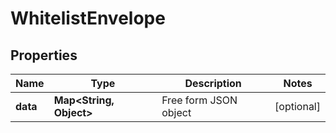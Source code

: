 
# WhitelistEnvelope

## Properties
Name | Type | Description | Notes
------------ | ------------- | ------------- | -------------
**data** | **Map&lt;String, Object&gt;** | Free form JSON object |  [optional]



